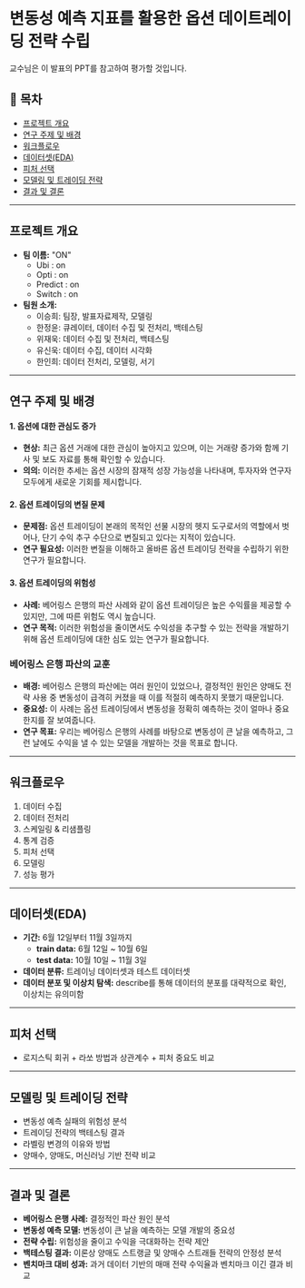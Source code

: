 # 변동성 예측 지표를 활용한 옵션 데이트레이딩 전략 수립

교수님은 이 발표의 PPT를 참고하여 평가할 것입니다.

## 📑 목차
- [프로젝트 개요](#프로젝트-개요)
- [연구 주제 및 배경](#연구-주제-및-배경)
- [워크플로우](#워크플로우)
- [데이터셋(EDA)](#데이터셋eda)
- [피처 선택](#피처-선택)
- [모델링 및 트레이딩 전략](#모델링-및-트레이딩-전략)
- [결과 및 결론](#결과-및-결론)

---

## 프로젝트 개요
- **팀 이름:** "ON"
    - Ubi : on
    - Opti : on
    - Predict : on
    - Switch : on
- **팀원 소개:**
    - 이승희: 팀장, 발표자료제작, 모델링
    - 한정윤: 큐레이터, 데이터 수집 및 전처리, 백테스팅
    - 위재욱: 데이터 수집 및 전처리, 백테스팅
    - 유신욱: 데이터 수집, 데이터 시각화
    - 한인희: 데이터 전처리, 모델링, 서기

---

## 연구 주제 및 배경

#### 1. 옵션에 대한 관심도 증가
- **현상:** 최근 옵션 거래에 대한 관심이 높아지고 있으며, 이는 거래량 증가와 함께 기사 및 보도 자료를 통해 확인할 수 있습니다.
- **의의:** 이러한 추세는 옵션 시장의 잠재적 성장 가능성을 나타내며, 투자자와 연구자 모두에게 새로운 기회를 제시합니다.
#### 2. 옵션 트레이딩의 변질 문제
- **문제점:** 옵션 트레이딩이 본래의 목적인 선물 시장의 헷지 도구로서의 역할에서 벗어나, 단기 수익 추구 수단으로 변질되고 있다는 지적이 있습니다.
- **연구 필요성:** 이러한 변질을 이해하고 올바른 옵션 트레이딩 전략을 수립하기 위한 연구가 필요합니다.
#### 3. 옵션 트레이딩의 위험성
- **사례:** 베어링스 은행의 파산 사례와 같이 옵션 트레이딩은 높은 수익률을 제공할 수 있지만, 그에 따른 위험도 역시 높습니다.
- **연구 목적:** 이러한 위험성을 줄이면서도 수익성을 추구할 수 있는 전략을 개발하기 위해 옵션 트레이딩에 대한 심도 있는 연구가 필요합니다.

### 베어링스 은행 파산의 교훈
- **배경:** 베어링스 은행의 파산에는 여러 원인이 있었으나, 결정적인 원인은 양매도 전략 사용 중 변동성이 급격히 커졌을 때 이를 적절히 예측하지 못했기 때문입니다.
- **중요성:** 이 사례는 옵션 트레이딩에서 변동성을 정확히 예측하는 것이 얼마나 중요한지를 잘 보여줍니다.
- **연구 목표:** 우리는 베어링스 은행의 사례를 바탕으로 변동성이 큰 날을 예측하고, 그런 날에도 수익을 낼 수 있는 모델을 개발하는 것을 목표로 합니다.

---

## 워크플로우
1. 데이터 수집
2. 데이터 전처리
3. 스케일링 & 리샘플링
4. 통계 검증
5. 피처 선택
6. 모델링
7. 성능 평가

---

## 데이터셋(EDA)
- **기간:** 6월 12일부터 11월 3일까지
  - **train data:** 6월 12일 ~ 10월 6일
  - **test data:** 10월 10일 ~ 11월 3일
- **데이터 분류:** 트레이닝 데이터셋과 테스트 데이터셋
- **데이터 분포 및 이상치 탐색:** describe를 통해 데이터의 분포를 대략적으로 확인, 이상치는 유의미함

---

## 피처 선택
- 로지스틱 회귀 + 라쏘 방법과 상관계수 + 피처 중요도 비교

---

## 모델링 및 트레이딩 전략
- 변동성 예측 실패의 위험성 분석
- 트레이딩 전략의 백테스팅 결과
- 라벨링 변경의 이유와 방법
- 양매수, 양매도, 머신러닝 기반 전략 비교

---

## 결과 및 결론
- **베어링스 은행 사례:** 결정적인 파산 원인 분석
- **변동성 예측 모델:** 변동성이 큰 날을 예측하는 모델 개발의 중요성
- **전략 수립:** 위험성을 줄이고 수익을 극대화하는 전략 제안
- **백테스팅 결과:** 이론상 양매도 스트랭글 및 양매수 스트래들 전략의 안정성 분석
- **벤치마크 대비 성과:** 과거 데이터 기반의 매매 전략 수익율과 벤치마크 이긴 결과 비교
